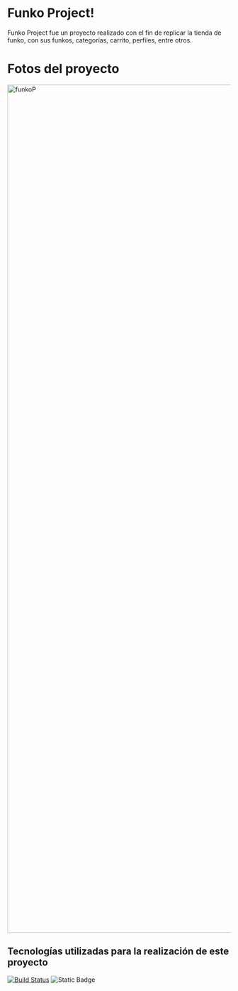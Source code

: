 # Funko Project!

Funko Project fue un proyecto realizado con el fin de replicar la tienda de funko, con sus funkos, categorías, carrito, perfiles, entre otros.

# Fotos del proyecto

<img width="1916" alt="funkoP" src="https://github.com/QuiqueCode/funkoProject/assets/149546547/3f9ab2d1-5feb-463a-a3a8-29c995fbd0bb">


## Tecnologías utilizadas para la realización de este proyecto


[![Build Status](https://img.shields.io/badge/build-MySQL-4479A1?style=for-the-badge&logo=MySQL&logoColor=white&label=%20&labelColor=black&color=4479A1&cacheSeconds=3600)](https://img.shields.io/badge/build-MySQL-4479A1?style=for-the-badge&logo=MySQL&logoColor=white&label=%20&labelColor=black&color=4479A1&cacheSeconds=3600)
 ![Static Badge](https://img.shields.io/badge/https%3A%2F%2Fimg.shields.io%2Fbadge%2F%3AbadgeContent%3Fstyle%3Dfor-TypeScript-badge%26logo%3Dlaravel%26logoColor%3D%2523FF2D20%26label%3D%2520%26labelColor%3Dblack%26color%3D%2523FF2D20%26cacheSeconds%3D3600?style=for-the-badge&logo=typescript&logoColor=white&label=%20&labelColor=black&color=%233178C6&cacheSeconds=3600)

